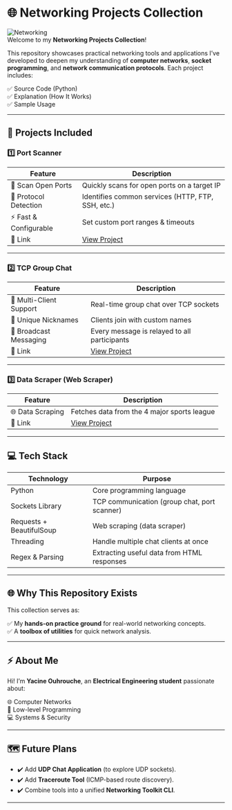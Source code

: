 # 🌐 Networking Projects Collection

![Networking](https://img.shields.io/badge/Networking-Projects-blue?style=for-the-badge)  
Welcome to my **Networking Projects Collection**!  

This repository showcases practical networking tools and applications I’ve developed to deepen my understanding of **computer networks**, **socket programming**, and **network communication protocols**. Each project includes:

✅ Source Code (Python)  
✅ Explanation (How It Works)  
✅ Sample Usage  

---

## 📂 Projects Included

### 1️⃣ Port Scanner

| Feature | Description |
|---|---|
| 🔎 Scan Open Ports | Quickly scans for open ports on a target IP |
| 📡 Protocol Detection | Identifies common services (HTTP, FTP, SSH, etc.) |
| ⚡ Fast & Configurable | Set custom port ranges & timeouts |
| 🔗 Link | [View Project](./Port_scanner/) |

---

### 2️⃣ TCP Group Chat

| Feature | Description |
|---|---|
| 🧵 Multi-Client Support | Real-time group chat over TCP sockets |
| 🔐 Unique Nicknames | Clients join with custom names |
| 📨 Broadcast Messaging | Every message is relayed to all participants |
| 🔗 Link | [View Project](./TCP_chat/) |

---

### 3️⃣ Data Scraper (Web Scraper)

| Feature | Description |
|---|---|
| 🌐 Data Scraping | Fetches data from the 4 major sports league|
| 🔗 Link | [View Project](./web_scraping/) |

---

## 💻 Tech Stack

| Technology | Purpose |
|---|---|
| Python | Core programming language |
| Sockets Library | TCP communication (group chat, port scanner) |
| Requests + BeautifulSoup | Web scraping (data scraper) |
| Threading | Handle multiple chat clients at once |
| Regex & Parsing | Extracting useful data from HTML responses |

---

## 🌐 Why This Repository Exists

This collection serves as:

✅ My **hands-on practice ground** for real-world networking concepts.  
✅ A **toolbox of utilities** for quick network analysis.  


---

## ⚡ About Me

Hi! I’m **Yacine Ouhrouche**, an **Electrical Engineering student** passionate about:

🌐 Computer Networks  
🔌 Low-level Programming  
💻 Systems & Security  


---


## 🗺️ Future Plans

- ✔️ Add **UDP Chat Application** (to explore UDP sockets).  
- ✔️ Add **Traceroute Tool** (ICMP-based route discovery).  
- ✔️ Combine tools into a unified **Networking Toolkit CLI**.

---

